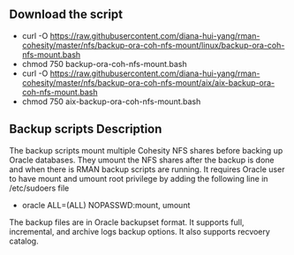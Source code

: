 ## Download the script

- curl -O https://raw.githubusercontent.com/diana-hui-yang/rman-cohesity/master/nfs/backup-ora-coh-nfs-mount/linux/backup-ora-coh-nfs-mount.bash
- chmod 750 backup-ora-coh-nfs-mount.bash
- curl -O https://raw.githubusercontent.com/diana-hui-yang/rman-cohesity/master/nfs/backup-ora-coh-nfs-mount/aix/aix-backup-ora-coh-nfs-mount.bash
- chmod 750 aix-backup-ora-coh-nfs-mount.bash

## Backup scripts Description

The backup scripts mount multiple Cohesity NFS shares before backing up Oracle databases. They umount the NFS shares after the backup is done and when there is RMAN backup scripts are running. It requires Oracle user to have mount and umount root privilege by adding the following line in /etc/sudoers file

- oracle ALL=(ALL) NOPASSWD:mount, umount

The backup files are in Oracle backupset format. It supports full, incremental, and archive logs backup options. It also supports recvoery catalog.

